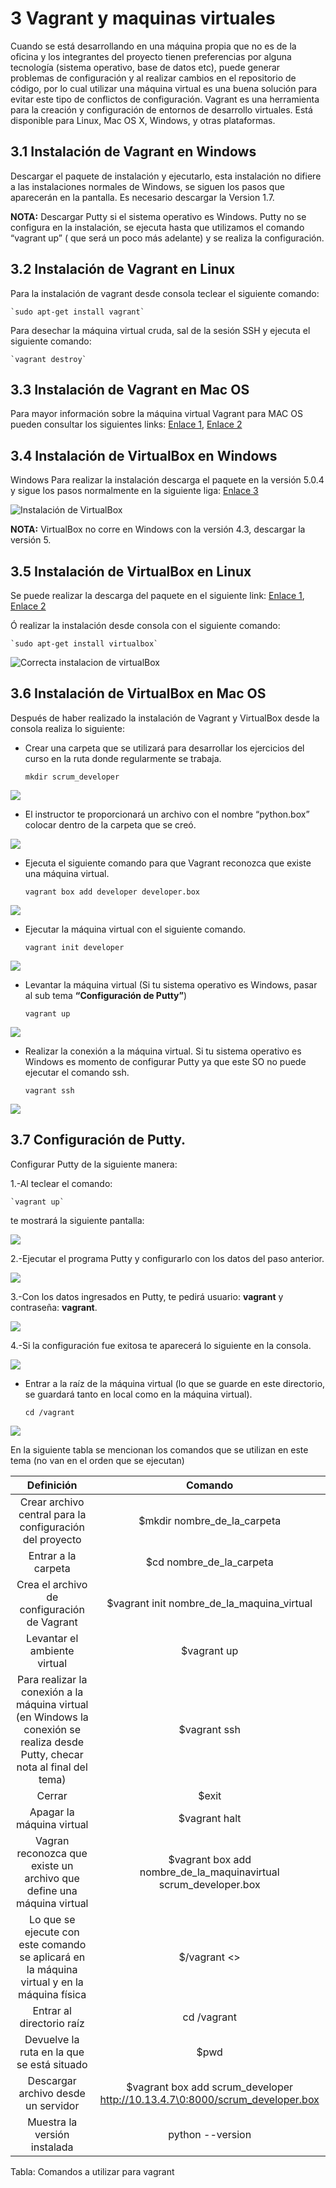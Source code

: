 # 3 Vagrant y maquinas virtuales

Cuando se está desarrollando en una máquina propia que no es de la oficina y los integrantes del proyecto tienen preferencias por alguna tecnología (sistema operativo, base de datos etc), puede generar problemas de configuración y al realizar cambios en el repositorio de código, por lo cual utilizar una máquina virtual es una buena solución para evitar este tipo de conflictos de configuración.
Vagrant es una herramienta para la creación y configuración de entornos de desarrollo virtuales.
Está disponible para Linux, Mac OS X, Windows, y otras plataformas.

## 3.1 Instalación de Vagrant en Windows
Descargar el paquete de instalación y ejecutarlo, esta instalación no difiere a las instalaciones normales de Windows, se siguen los pasos que aparecerán en la pantalla.
Es necesario descargar la Version 1.7.

__NOTA:__ Descargar Putty si el sistema operativo es Windows. Putty no se configura en  la instalación, se ejecuta hasta que utilizamos el comando “vagrant up” ( que será un poco más adelante) y se realiza la configuración. 

## 3.2 Instalación de Vagrant en Linux
Para la instalación de vagrant desde consola teclear el siguiente comando:

    `sudo apt-get install vagrant`

Para desechar la máquina virtual cruda, sal de la sesión SSH y ejecuta el siguiente comando:

    `vagrant destroy`

## 3.3 Instalación de Vagrant en Mac OS
Para mayor información sobre la máquina virtual Vagrant  para MAC OS pueden consultar los siguientes links:
[Enlace 1][1], [Enlace 2][2]

 [1]: http://cdn.oreillystatic.com/oreilly/booksamplers/9781449335830_sampler.pdf
 [2]: http://codehero.co/como-instalar-y-configurar-vagrant/

## 3.4 Instalación de VirtualBox en Windows
Windows
Para realizar la instalación descarga el paquete en la versión 5.0.4 y sigue los pasos normalmente en la siguiente liga:
[Enlace 3][3]

[3]: https://www.virtualbox.org/wiki/Downloads

![Instalación de VirtualBox](images/virtualboxparawindows.png)

__NOTA:__ VirtualBox no corre en Windows con la versión 4.3, descargar la versión 5.

## 3.5 Instalación de VirtualBox en Linux
Se puede realizar la descarga del paquete en el siguiente link:
[Enlace 1][1], [Enlace 2][2]

[1]: https://www.virtualbox.org/wiki/Downloads
[2]: https://www.virtualbox.org/wiki/Linux_Downloads

Ó realizar la instalación desde consola con el siguiente comando:
    
    `sudo apt-get install virtualbox`

![Correcta instalacion de virtualBox](images/Correctainstalacionvirtualbox.png)

## 3.6 Instalación de VirtualBox en Mac OS

Después de haber realizado la instalación de Vagrant y VirtualBox desde la consola realiza lo siguiente:

* Crear una carpeta que se utilizará para desarrollar los ejercicios del curso en la ruta donde regularmente se trabaja.

    `mkdir scrum_developer`

![](images/mkdircrearcarpeta.png)

* El instructor te proporcionará un archivo con el nombre “python.box” colocar dentro de la carpeta que se creó.

![](images/cdscrumdeveloper.png)

* Ejecuta el siguiente comando para que Vagrant reconozca que existe una máquina virtual.

    `vagrant box add developer developer.box`

![](images/reconozcamaquinavirtual.png)

* Ejecutar la máquina virtual con el siguiente comando.

    `vagrant init developer`

![](images/correrlamaquinavirtual.png)

* Levantar la máquina virtual (Si tu sistema operativo es Windows, pasar al sub tema __“Configuración de Putty”__)
    
    `vagrant up`

![](images/Levantarmaquinavirtual.png)

* Realizar la conexión a la máquina virtual. Si tu sistema operativo es Windows es momento de configurar Putty ya que este SO no puede ejecutar el comando ssh.

    `vagrant ssh`

![](images/vagrantssh.png)

## 3.7 Configuración de Putty. 

Configurar Putty de la siguiente manera:

1.-Al teclear el comando:

    `vagrant up` 

te mostrará la siguiente pantalla:

![](images/vagrantupputty.png)

2.-Ejecutar el programa Putty y configurarlo con los datos del paso anterior.

![](images/programaputty.png)

3.-Con los datos ingresados en Putty, te pedirá usuario: __vagrant__ y contraseña: __vagrant__.

![](images/usuarioputty.png)

4.-Si la configuración fue exitosa te aparecerá lo siguiente en la consola.

![](images/conexitosaputty.png)

* Entrar a la raíz de la máquina virtual (lo que se guarde en este directorio, se guardará tanto en local como en la máquina virtual).
 
    `cd /vagrant`

![](images/cdvagrant.png)

En la siguiente tabla se mencionan los comandos que se utilizan en este tema (no van en el orden que se ejecutan)

| Definición                                      |                     Comando                       |
| :-------:                                     |                      :------:                          |
|Crear archivo central para la configuración del proyecto |$mkdir nombre_de_la_carpeta                 |
|Entrar a la carpeta | $cd nombre_de_la_carpeta |
|Crea el archivo de configuración de Vagrant | $vagrant init nombre_de_la_maquina_virtual |
|Levantar el ambiente virtual | $vagrant up |
|Para realizar la conexión a la máquina virtual (en Windows la conexión se realiza desde Putty, checar nota al final del tema) | $vagrant ssh|
|Cerrar | $exit |
|Apagar la máquina virtual | $vagrant halt |
|Vagran reconozca que existe un archivo que define una máquina virtual| $vagrant box add nombre_de_la_maquinavirtual scrum_developer.box |
|Lo que se ejecute con este comando se aplicará en la máquina virtual y en la máquina física | $/vagrant <> |
|Entrar al directorio raíz | cd /vagrant |
|Devuelve la ruta en la que se está situado | $pwd |
| Descargar archivo desde un servidor | $vagrant box add scrum_developer http://10.13.4.7\0:8000/scrum_developer.box |
| Muestra la versión instalada | python --version |

Tabla: Comandos a utilizar para vagrant
